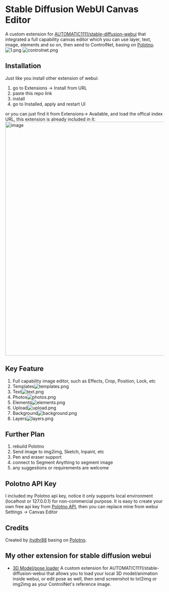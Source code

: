 # Stable Diffusion WebUI Canvas Editor
A custom extension for [AUTOMATIC1111/stable-diffusion-webui](https://github.com/AUTOMATIC1111/stable-diffusion-webui) that integrated a full capability canvas editor which you can use layer, text, image, elements and so on, then send to ControlNet, basing on [Polotno](https://polotno.com/).  
![1.png](doc/images/overall.png)
![controlnet.png](doc/images/controlnet.png)

## Installation
Just like you install other extension of webui:
1. go to Extensions -> Install from URL
2. paste this repo link
3. install
4. go to Installed, apply and restart UI

or you can just find it from Extensions-> Available, and load the offical index URL, this extension is already included in it:
<img width="741" alt="image" src="https://user-images.githubusercontent.com/860985/231926610-0b096e92-68d8-4f90-9ec1-7727ce111356.png">

## Key Feature
1. Full capability image editor, such as Effects, Crop, Position, Lock, etc
2. Templates![templates.png](doc/images/templates.png)
3. Text![text.png](doc/images/text.png)
4. Photos![photos.png](doc/images/photos.png)
5. Elements![elements.png](doc/images/elements.png)
6. Upload![upload.png](doc/images/upload.png)
7. Background![background.png](doc/images/background.png)
8. Layers![layers.png](doc/images/layers.png)

## Further Plan
1. rebuild Polotno
2. Send image to img2img, Sketch, Inpaint, etc
3. Pen and eraser support
4. connect to Segment Anything to segment image
5. any suggestions or requirements are welcome

## Polotno API Key
I included my Polotno api key, notice it only supports local environment (localhost or 127.0.0.1) for non-commercial purpose.
It is easy to create your own free api key from [Polotno API](https://polotno.com/cabinet), then you can replace mine from webui Settings -> Canvas Editor

## Credits
Created by [jtydhr88](https://github.com/jtydhr88) basing on [Polotno](https://polotno.com/).

## My other extension for stable diffusion webui
- [3D Model/pose loader](https://github.com/jtydhr88/sd-3dmodel-loader) A custom extension for AUTOMATIC1111/stable-diffusion-webui that allows you to load your local 3D model/animation inside webui, or edit pose as well, then send screenshot to txt2img or img2img as your ControlNet's reference image.
